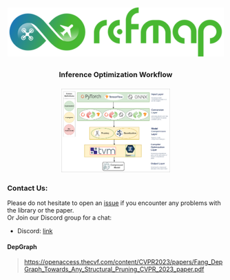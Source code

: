 <br>
<div align="center">
<img src="assets/refmap_logo.png" width="800px"></img>
<h2></h2>
<h3>Inference Optimization Workflow<h3>
<img src="assets/ML_workflow_v1.png" width="50%">
</div>

### **Contact Us:**
Please do not hesitate to open an [issue](https://github.com/CaffeineOverflowAngeL/RefMap_Inference_Optimization_Workflow/issues) if you encounter any problems with the library or the paper.   
Or Join our Discord group for a chat:
  * Discord: [link](https://discord.gg/2CXnf5bN)

#### DepGraph
> https://openaccess.thecvf.com/content/CVPR2023/papers/Fang_DepGraph_Towards_Any_Structural_Pruning_CVPR_2023_paper.pdf
